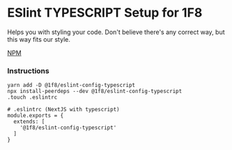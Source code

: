 # ESlint TYPESCRIPT Setup for 1F8

Helps you with styling your code.
Don't believe there's any correct way, but this way fits our style.

[NPM](https://www.npmjs.com/package/eslint-config-1f8typescript)

### Instructions

```
yarn add -D @1f8/eslint-config-typescript
npx install-peerdeps --dev @1f8/eslint-config-typescript
.touch .eslintrc
```

```
# .eslintrc (NextJS with typescript)
module.exports = {
  extends: [
    '@1f8/eslint-config-typescript'
  ]
}
```
